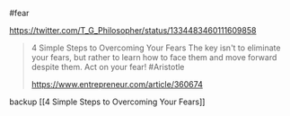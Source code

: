 
#fear

https://twitter.com/T_G_Philosopher/status/1334483460111609858
> 4 Simple Steps to Overcoming Your Fears
> The key isn't to eliminate your fears, but rather to learn how to face them and move forward despite them.
> Act on your fear! #Aristotle
>
> https://www.entrepreneur.com/article/360674

backup [[4 Simple Steps to Overcoming Your Fears]]